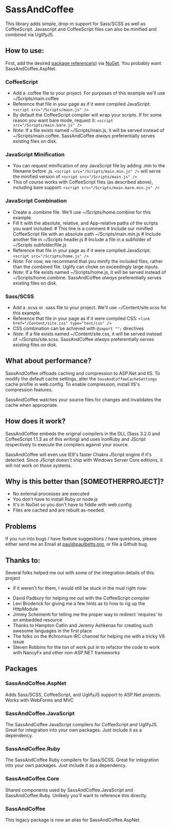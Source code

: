 # SassAndCoffee
This library adds simple, drop-in support for Sass/SCSS as well as CoffeeScript.
Javascript and CoffeeScript files can also be minified and combined via UglifyJS.

## How to use:
First, add the desired [package reference(s)](#Packages) via [NuGet]. You probably want SassAndCoffee.AspNet.

### CoffeeScript
* Add a .coffee file to your project. For purposes of this example we'll use ~/Scripts/main.coffee
* Reference that file in your page as if it were compiled JavaScript: `<script src="/Scripts/main.js" />`
* By default the CoffeeScript compiler will wrap your scripts.  If for some reason you want bare mode, request it: `<script src="/Scripts/main.bare.js" />`
* *Note*: If a file exists named ~/Scripts/main.js, it will be served instead of ~/Scripts/main.coffee.  SassAndCoffee *always* preferentially serves existing files on disk.

### JavaScript Minification
* You can request minification of *any* JavaScript file by adding .min to the filename before .js.
    `<script src="/Scripts/main.min.js" />` will serve the minified version of `<script src="/Scripts/main.js" />`
* This of course works with CoffeeScript files (as described above), including bare support: `<script src="/Scripts/main.bare.min.js" />`

### JavaScript Combination
* Create a .combine file.  We'll use ~/Scripts/home.combine for this example.
* Fill it with the absolute, relative, and App-relative paths of the scripts you want included:
        # This line is a comment
        # Include our minified CoffeeScript file with an absolute path
        ~/Scripts/main.min.js
        # Include another file in ~/Scripts
        header.js
        # Include a file in a subfolder of ~/Scripts
        subfolder/file.js
* Reference that file in your page as if it were compiled JavaScript: `<script src="/Scripts/home.js" />`
* *Note*: For now, we recommend that you minify the included files, rather than the combined file.  Uglify can choke on exceedingly large inputs.
* *Note*: If a file exists named ~/Scripts/home.js, it will be served instead of ~/Scripts/home.combine.  SassAndCoffee *always* preferentially serves existing files on disk.

### Sass/SCSS
* Add a .scss or .sass file to your project. We'll use ~/Content/site.scss for this example.
* Reference that file in your page as if it were compiled CSS: `<link href="/Content/site.css" type="text/css" />`
* CSS combination can be achieved with `@import "";` directives
* *Note*: If a file exists named ~/Content/site.css, it will be served instead of ~/Scripts/site.scss.  SassAndCoffee *always* preferentially serves existing files on disk.

## What about performance?
SassAndCoffee offloads caching and compression to ASP.Net and IIS. To modify the default cache settings, alter the `SassAndCoffeeCacheSettings` cache profile in web.config.  To enable compression, install IIS's compression features.

SassAndCoffee watches your source files for changes and invalidates the cache when appropriate.

## How does it work?
SassAndCoffee embeds the original compilers in the DLL (Sass 3.2.0 and CoffeeScript 1.1.3
as of this writing) and uses IronRuby and JScript respectively to execute the
compilers against your source.

SassAndCoffee will even use IE9's faster Chakra JScript engine if it's detected.  Since JScript doesn't ship with Windows Server Core editions, it will not work on those systems.

## Why is this better than [SOMEOTHERPROJECT]?
* No external processes are executed
* You don't have to install Ruby or node.js
* It's in NuGet so you don't have to fiddle with web.config
* Files are cached and are rebuilt as-needed.

## Problems
If you run into bugs / have feature suggestions / have questions, please either send me an Email at paul@paulbetts.org, or file a Github bug. 

## Thanks to:
Several folks helped me out with some of the integration details of this project
- if it weren't for them, I would still be stuck in the mud right now:

* David Padbury for helping me out with the CoffeeScript compiler
* Levi Broderick for giving me a few hints as to how to rig up the HttpModule
* Jimmy Schementi for telling me the proper way to redirect 'requires' to an embedded resource
* Thanks to Hampton Catlin and Jeremy Ashkenas for creating such awesome languages in the first place
* The folks on the #chromium IRC channel for helping me with a tricky V8 issue
* Steven Robbins for the ton of work put in to refactor the code to work with NancyFx and other non-ASP.NET frameworks

## <a name="Packages" /> Packages
### SassAndCoffee.AspNet
Adds Sass/SCSS, CoffeeScript, and UglifyJS support to ASP.Net projects.  Works with WebForms and MVC

### SassAndCoffee.JavaScript
The SassAndCoffee JavaScript compilers for CoffeeScript and UglifyJS. Great for integration into your own packages.  Just include it as a dependency.

### SassAndCoffee.Ruby
The SassAndCoffee Ruby compilers for Sass/SCSS. Great for integration into your own packages.  Just include it as a dependency.

### SassAndCoffee.Core
Shared components used by SassAndCoffee.JavaScript and SassAndCoffee.Ruby. Unlikely you'll want to reference this directly.

### SassAndCoffee
This legacy package is now an alias for SassAndCoffee.AspNet.

<a name="Links" />

[Nuget]: http://nuget.org/ (Nuget)